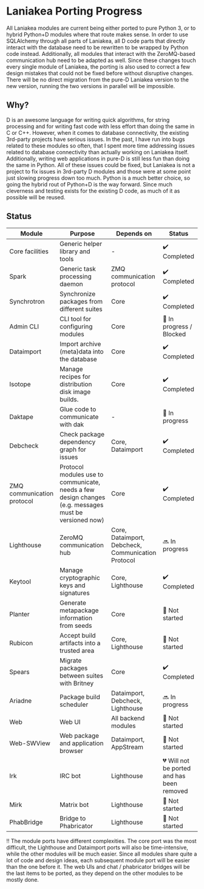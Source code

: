# Laniakea Porting Progress

All Laniakea modules are current being either ported to pure Python 3, or to hybrid Python+D modules where that route makes sense.
In order to use SQLAlchemy through all parts of Laniakea, all D code parts that directly interact with the database need to be rewritten to
be wrapped by Python code instead.
Additionally, all modules that interact with the ZeroMQ-based communication hub need to be adapted as well.
Since these changes touch every single module of Laniakea, the porting is also used to correct a few design mistakes that could not be
fixed before without disruptive changes.
There will be no direct migration from the pure-D Laniakea version to the new version, running the two versions in parallel will be
impossible.


## Why?

D is an awesome language for writing quick algorithms, for string processing and for writing fast code with less effort than doing the same in C or C++.
However, when it comes to database connectivity, the existing 3rd-party projects have serious issues. In the past, I have run into bugs related to these modules so often,
that I spent more time addressing issues related to database connectivity than actually working on Laniakea itself. Additionally, writing web applications
in pure-D is still less fun than doing the same in Python.
All of these issues could be fixed, but Laniakea is not a project to fix issues in 3rd-party D modules and those were at some point just slowing progress down too much.
Python is a much better choice, so going the hybrid rout of Python+D is the way forward.
Since much cleverness and testing exists for the existing D code, as much of it as possible will be reused.


## Status

Module | Purpose | Depends on | Status
------------ | ------------ | ------------ | -------------
Core facilities | Generic helper library and tools | - | :heavy_check_mark: Completed
Spark | Generic task processing daemon | ZMQ communication protocol | :heavy_check_mark: Completed
Synchrotron | Synchronize packages from different suites | Core | :heavy_check_mark: Completed
Admin CLI | CLI tool for configuring modules | Core | :large_orange_diamond: In progress / Blocked
Dataimport | Import archive (meta)data into the database | Core | :heavy_check_mark: Completed
Isotope | Manage recipes for distribution disk image builds. | Core | :heavy_check_mark: Completed
Daktape | Glue code to communicate with dak | - | :large_orange_diamond: In progress
Debcheck | Check package dependency graph for issues | Core, Dataimport | :heavy_check_mark: Completed
ZMQ communication protocol | Protocol modules use to communicate, needs a few design changes (e.g. messages must be versioned now) | Core | :heavy_check_mark: Completed
Lighthouse | ZeroMQ communication hub | Core, Dataimport, Debcheck, Communication Protocol | :soon: In progress
Keytool | Manage cryptographic keys and signatures | Core, Lighthouse | :heavy_check_mark: Completed
Planter | Generate metapackage information from seeds | Core | :red_circle: Not started
Rubicon | Accept build artifacts into a trusted area | Core, Lighthouse | :red_circle: Not started
Spears | Migrate packages between suites with Britney | Core | :heavy_check_mark: Completed
Ariadne | Package build scheduler | Dataimport, Debcheck, Lighthouse | :soon: In progress
Web | Web UI | All backend modules | :red_circle: Not started
Web-SWView | Web package and application browser | Dataimport, AppStream | :red_circle: Not started
Irk | IRC bot | Lighthouse | :broken_heart: Will not be ported and has been removed
Mirk | Matrix bot | Lighthouse | :red_circle: Not started
PhabBridge | Bridge to Phabricator | Lighthouse | :red_circle: Not started


:bangbang: The module ports have different complexities. The core port was the most difficult, the Lighthouse and Dataimport ports will also be time-intensive, while the other
modules will be much easier. Since all modules share quite a lot of code and design ideas, each subsequent module port will be easier than the
one before it.
The web UIs and chat / phabricator bridges will be the last items to be ported, as they depend on the other modules to be mostly done.
